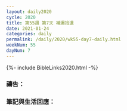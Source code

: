 ```yaml
---
layout: daily2020
cycle: 2020
title: 第55週 第7天 補漏拾遺
date: 2021-01-24
categories: daily
permalink: /daily/2020/wk55-day7-daily.html
weekNum: 55
dayNum: 7
---
```


{%- include BibleLinks2020.html -%}

### 禱告：

### 筆記與生活回應：
